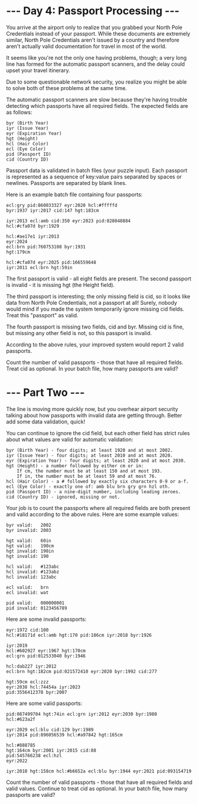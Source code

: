 # --- Day 4: Passport Processing ---

You arrive at the airport only to realize that you grabbed your North Pole Credentials instead of your passport. While these documents are extremely similar, North Pole Credentials aren't issued by a country and therefore aren't actually valid documentation for travel in most of the world.

It seems like you're not the only one having problems, though; a very long line has formed for the automatic passport scanners, and the delay could upset your travel itinerary.

Due to some questionable network security, you realize you might be able to solve both of these problems at the same time.

The automatic passport scanners are slow because they're having trouble detecting which passports have all required fields. The expected fields are as follows:

    byr (Birth Year)
    iyr (Issue Year)
    eyr (Expiration Year)
    hgt (Height)
    hcl (Hair Color)
    ecl (Eye Color)
    pid (Passport ID)
    cid (Country ID)

Passport data is validated in batch files (your puzzle input). Each passport is represented as a sequence of key:value pairs separated by spaces or newlines. Passports are separated by blank lines.

Here is an example batch file containing four passports:

    ecl:gry pid:860033327 eyr:2020 hcl:#fffffd
    byr:1937 iyr:2017 cid:147 hgt:183cm

    iyr:2013 ecl:amb cid:350 eyr:2023 pid:028048884
    hcl:#cfa07d byr:1929
    
    hcl:#ae17e1 iyr:2013
    eyr:2024
    ecl:brn pid:760753108 byr:1931
    hgt:179cm
    
    hcl:#cfa07d eyr:2025 pid:166559648
    iyr:2011 ecl:brn hgt:59in

The first passport is valid - all eight fields are present. The second passport is invalid - it is missing hgt (the Height field).

The third passport is interesting; the only missing field is cid, so it looks like data from North Pole Credentials, not a passport at all! Surely, nobody would mind if you made the system temporarily ignore missing cid fields. Treat this "passport" as valid.

The fourth passport is missing two fields, cid and byr. Missing cid is fine, but missing any other field is not, so this passport is invalid.

According to the above rules, your improved system would report 2 valid passports.

Count the number of valid passports - those that have all required fields. Treat cid as optional. In your batch file, how many passports are valid?

# --- Part Two ---

The line is moving more quickly now, but you overhear airport security talking about how passports with invalid data are getting through. Better add some data validation, quick!

You can continue to ignore the cid field, but each other field has strict rules about what values are valid for automatic validation:

    byr (Birth Year) - four digits; at least 1920 and at most 2002.
    iyr (Issue Year) - four digits; at least 2010 and at most 2020.
    eyr (Expiration Year) - four digits; at least 2020 and at most 2030.
    hgt (Height) - a number followed by either cm or in:
        If cm, the number must be at least 150 and at most 193.
        If in, the number must be at least 59 and at most 76.
    hcl (Hair Color) - a # followed by exactly six characters 0-9 or a-f.
    ecl (Eye Color) - exactly one of: amb blu brn gry grn hzl oth.
    pid (Passport ID) - a nine-digit number, including leading zeroes.
    cid (Country ID) - ignored, missing or not.

Your job is to count the passports where all required fields are both present and valid according to the above rules. Here are some example values:

    byr valid:   2002
    byr invalid: 2003

    hgt valid:   60in
    hgt valid:   190cm
    hgt invalid: 190in
    hgt invalid: 190

    hcl valid:   #123abc
    hcl invalid: #123abz
    hcl invalid: 123abc

    ecl valid:   brn
    ecl invalid: wat

    pid valid:   000000001
    pid invalid: 0123456789

Here are some invalid passports:

    eyr:1972 cid:100
    hcl:#18171d ecl:amb hgt:170 pid:186cm iyr:2018 byr:1926

    iyr:2019
    hcl:#602927 eyr:1967 hgt:170cm
    ecl:grn pid:012533040 byr:1946

    hcl:dab227 iyr:2012
    ecl:brn hgt:182cm pid:021572410 eyr:2020 byr:1992 cid:277

    hgt:59cm ecl:zzz
    eyr:2038 hcl:74454a iyr:2023
    pid:3556412378 byr:2007

Here are some valid passports:

    pid:087499704 hgt:74in ecl:grn iyr:2012 eyr:2030 byr:1980
    hcl:#623a2f

    eyr:2029 ecl:blu cid:129 byr:1989
    iyr:2014 pid:896056539 hcl:#a97842 hgt:165cm

    hcl:#888785
    hgt:164cm byr:2001 iyr:2015 cid:88
    pid:545766238 ecl:hzl
    eyr:2022

    iyr:2010 hgt:158cm hcl:#b6652a ecl:blu byr:1944 eyr:2021 pid:093154719

Count the number of valid passports - those that have all required fields and valid values. Continue to treat cid as optional. In your batch file, how many passports are valid?
